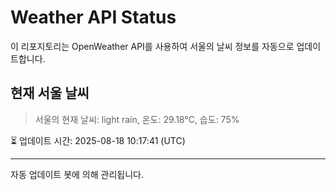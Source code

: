 
# Weather API Status

이 리포지토리는 OpenWeather API를 사용하여 서울의 날씨 정보를 자동으로 업데이트합니다.

## 현재 서울 날씨
> 서울의 현재 날씨: light rain, 온도: 29.18°C, 습도: 75%

⏳ 업데이트 시간: 2025-08-18 10:17:41 (UTC)

---
자동 업데이트 봇에 의해 관리됩니다.
